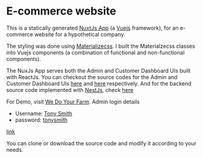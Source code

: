 # E-commerce website

This is a statically generated [NuxtJs App](https://nuxtjs.org) (a [Vuejs](https://vuejs.org) framework), for an e-commerce website for a hypothetical company.

The styling was done using [Materializecss](https://materializecss.com). I built the Materialzecss classes into Vuejs components (a combination of functional and non-functional components).

The NuxJs App serves both the Admin and Customer Dashboard UIs built with ReactJs. You can checkout the source codes for the Admin and Customer Dashboard UIs [here](https://github.com/iammrsea/ecommerce-AdminUI) and [here](https://github.com/iammrsea/ecommerce-AdminUI/tree/customer-dashboard) respectively. And for the backend source code implemented with [NestJs](https://nestjs.com), check [here](https://github.com/iammrsea/ecommerc-NestJsBackend)

For Demo, visit [We Do Your Farm](wedoyourfarm.netlify.com).
Admin login details
- Username: [Tony Smith]()
- password: [tonysmith]()

[link](https://wedoyourfarm.netlify.com)

You can clone or download the source code and modify it according to your needs.

